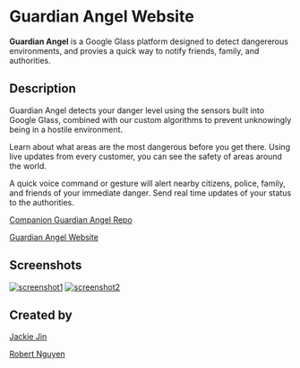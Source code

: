 Guardian Angel Website
=====
**Guardian Angel** is a Google Glass platform designed to detect dangererous environments, and provies a quick way to notify friends, family, and authorities.

Description
------
Guardian Angel detects your danger level using the sensors built into Google Glass, combined with our custom algorithms to prevent unknowingly being in a hostile environment.

Learn about what areas are the most dangerous before you get there. Using live updates from every customer, you can see the safety of areas around the world.

A quick voice command or gesture will alert nearby citizens, police, family, and friends of your immediate danger. Send real time updates of your status to the authorities.

[Companion Guardian Angel Repo](https://github.com/CloudClown/GuardianAngel)

[Guardian Angel Website](http://guardianangel.herokuapp.com)

Screenshots
-----
[![screenshot1](https://github.com/Zephoku/GuardianAngelWeb/blob/master/examples/example1_thumb.png?raw=true "Guardian Angel Screenshot 1")](https://github.com/Zephoku/GuardianAngelWeb/blob/master/examples/example1.png)
[![screenshot2](https://github.com/Zephoku/GuardianAngelWeb/blob/master/examples/example2_thumb.png?raw=true "Guardian Angel Screenshot 2")](https://github.com/Zephoku/GuardianAngelWeb/blob/master/examples/example2.png)

Created by
-----
[Jackie Jin](https://github.com/CloudClown)

[Robert Nguyen](https://github.com/Zephoku)
